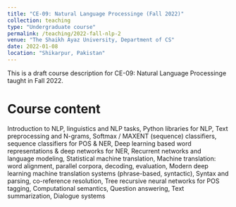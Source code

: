```yaml
---
title: "CE-09: Natural Language Processinge (Fall 2022)"
collection: teaching
type: "Undergraduate course"
permalink: /teaching/2022-fall-nlp-2
venue: "The Shaikh Ayaz University, Department of CS"
date: 2022-01-08
location: "Shikarpur, Pakistan"
---
```


This is a draft course description for CE-09: Natural Language Processinge taught in Fall 2022.

Course content
======
Introduction to NLP, linguistics and NLP tasks, Python libraries for NLP, Text preprocessing and N-grams, Softmax / MAXENT (sequence) classifiers, sequence classifiers for POS & NER, Deep learning based word representations & deep networks for NER, Recurrent networks and language modeling, Statistical machine translation, Machine translation: word alignment, parallel corpora, decoding, evaluation, Modern deep learning machine translation systems (phrase-based, syntactic), Syntax and parsing, co-reference resolution, Tree recursive neural networks for POS tagging, Computational semantics, Question answering, Text summarization, Dialogue systems 

<!-- Heading 1
======

Heading 2
======

Heading 3
====== -->
